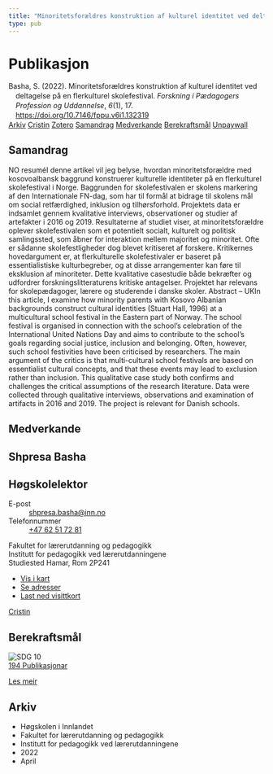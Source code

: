 ```yaml
---
title: "Minoritetsforældres konstruktion af kulturel identitet ved deltagelse på en flerkulturel skolefestival"
type: pub
---
```

<h1>Publikasjon</h1>
<article id="csl-bib-container-5PILHJ3Z" class="csl-bib-container">
  <div class="csl-bib-body" style="line-height: 1.35; padding-left: 1em; text-indent:-1em;">
  <div class="csl-entry">Basha, S. (2022). Minoritetsfor&#xE6;ldres konstruktion af kulturel identitet ved deltagelse p&#xE5; en flerkulturel skolefestival. <i>Forskning i P&#xE6;dagogers Profession og Uddannelse</i>, <i>6</i>(1), 17. <a href="https://doi.org/10.7146/fppu.v6i1.132319">https://doi.org/10.7146/fppu.v6i1.132319</a></div>
</div>
  <div class="csl-bib-buttons">
    <a href="#taxonomy-article-5PILHJ3Z" class="csl-bib-button">Arkiv</a>
    <a href="https://app.cristin.no/results/show.jsf?id=2017251" alt="Cristin URL" class="csl-bib-button">Cristin</a>
    <a href="http://zotero.org/groups/5022929/items/5PILHJ3Z" alt="Zotero URL" class="csl-bib-button">Zotero</a>
    <a href="#abstract-article-5PILHJ3Z" class="csl-bib-button">Samandrag</a>
    <a href="#contributors-article-5PILHJ3Z" class="csl-bib-button">Medverkande</a>
    <a href="#sdg-article-5PILHJ3Z" class="csl-bib-button">Berekraftsmål</a>
    <a href="https://tidsskrift.dk/FPPU/article/download/132319/177593" class="csl-bib-button">Unpaywall</a>
  </div>
  <div id="csl-bib-meta-container-5PILHJ3Z"></div>
</article>
<div id="csl-bib-meta-5PILHJ3Z" class="csl-bib-meta">
  <article id="abstract-article-5PILHJ3Z" class="abstract-article">
    <h1>Samandrag</h1>
    NO resuméI denne artikel vil jeg belyse, hvordan minoritetsforældre med kosovoalbansk baggrund konstruerer kulturelle identiteter på en flerkulturel skolefestival i Norge. Baggrunden for skolefestivalen er skolens markering af den Internationale FN-dag, som har til formål at bidrage til skolens mål om social retfærdighed, inklusion og tilhørsforhold. Projektets data er indsamlet gennem kvalitative interviews, observationer og studier af artefakter i 2016 og 2019. Resultaterne af studiet viser, at minoritetsforældre oplever skolefestivalen som et potentielt socialt, kulturelt og politisk samlingssted, som åbner for interaktion mellem majoritet og minoritet. Ofte er sådanne skolefestligheder dog blevet kritiseret af forskere. Kritikernes hovedargument er, at flerkulturelle skolefestivaler er baseret på essentialistiske kulturbegreber, og at disse arrangementer kan føre til eksklusion af minoriteter. Dette kvalitative casestudie både bekræfter og udfordrer forskningslitteraturens kritiske antagelser. Projektet har relevans for skolepædagoger, lærere og studerende i danske skoler. Abstract – UKIn this article, I examine how minority parents with Kosovo Albanian backgrounds construct cultural identities (Stuart Hall, 1996) at a multicultural school festival in the Eastern part of Norway. The school festival is organised in connection with the school’s celebration of the International United Nations Day and aims to contribute to the school’s goals regarding social justice, inclusion and belonging. Often, however, such school festivities have been criticised by researchers. The main argument of the critics is that multi-cultural school festivals are based on essentialist cultural concepts, and that these events may lead to exclusion rather than inclusion. This qualitative case study both confirms and challenges the critical assumptions of the research literature. Data were collected through qualitative interviews, observations and examination of artifacts in 2016 and 2019. The project is relevant for Danish schools.
  </article>
  <article id="contributors-article-5PILHJ3Z" class="contributors-article">
    <h1>Medverkande</h1>
    <div class="personas">
<div class="vrtx-hinn-person-card">
<div class="photo">
<i class="lar la-user-circle missing-person"></i>
</div>
<div class="info">
<hgroup><h1>Shpresa Basha</h1>
<h2>Høgskolelektor</h2>
</hgroup><dl>
<dt>E-post</dt>
<dd>
<a href="mailto:shpresa.basha@inn.no">shpresa.basha@inn.no</a>
</dd>
<dt>Telefonnummer</dt>
<dd><a href="tel:+4762517281">
+47 62 51 72 81
</a></dd>
</dl>
<p>
Fakultet for lærerutdanning og pedagogikk<br>
Institutt for pedagogikk ved lærerutdanningene<br>
Studiested Hamar,
Rom 2P241
</p>
<ul class="vrtx-hinn-links">
<li><a href="https://www.google.com/maps?q=60.796004,11.072099">Vis i kart</a></li>
<li><a href="https://www.inn.no/finn-en-ansatt/shpresa-basha.html#vrtx-hinn-addresses">Se adresser</a></li>
<li><a href="https://www.inn.no/finn-en-ansatt/shpresa-basha.html?vrtx=vcf">Last ned visittkort</a></li>
</ul>
</div>
</div>
<a href="https://app.cristin.no/persons/show.jsf?id=779375" alt="Cristin URL" class="personas-cristin">Cristin</a>
</div>
  </article>
  <article id="sdg-article-5PILHJ3Z" class="sdg-article">
    <h1>Berekraftsmål</h1>
    <div class="sdg-container"><div id="sdg10" class="sdg">
<img src="{{< params subfolder >}}images/sdg/sdg10_no.png" class="image" alt="SDG 10">
<div class="sdg-overlay">
<a href="{{< params subfolder >}}no/archive/?sdg=10#archive" class="sdg-publication-count"><span>194</span> Publikasjonar</a>
<p><a href="https://www.fn.no/om-fn/fns-baerekraftsmaal/mindre-ulikhet?lang=nno-NO" class="sdg-read-more">Les meir</a></p>
</div>
</div></div>
  </article>
  <article id="taxonomy-article-5PILHJ3Z" class="taxonomy-article">
    <h1>Arkiv</h1>
    <ul>
      <li>Høgskolen i Innlandet</li>
      <li>Fakultet for lærerutdanning og pedagogikk</li>
      <li>Institutt for pedagogikk ved lærerutdanningene</li>
      <li>2022</li>
      <li>April</li>
    </ul>
  </article>
</div>
